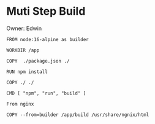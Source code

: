 # Muti Step Build

Owner: Edwin

```docker
FROM node:16-alpine as builder

WORKDIR /app

COPY  ./package.json ./

RUN npm install

COPY ./ ./

CMD [ "npm", "run", "build" ]

From nginx

COPY --from=builder /app/build /usr/share/ngnix/html
```